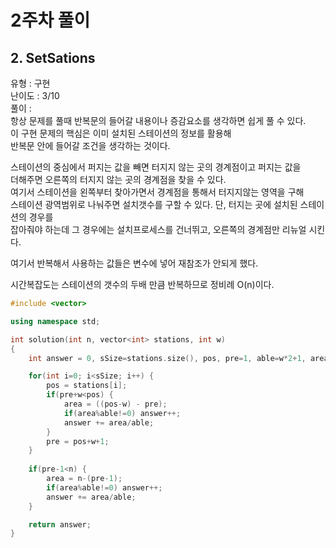 # 2주차 풀이



## 2. SetSations

유형 : 구현  
난이도 : 3/10  
풀이 :   
항상 문제를 풀때 반복문의 들어갈 내용이나 증감요소를 생각하면 쉽게 풀 수 있다.   
이 구현 문제의 핵심은 이미 설치된 스테이션의 정보를 활용해  
반복문 안에 들어갈 조건을 생각하는 것이다.  
  
스테이션의 중심에서 퍼지는 값을 빼면 터지지 않는 곳의 경계점이고 퍼지는 값을  
더해주면 오른쪽의 터지지 않는 곳의 경계점을 찾을 수 있다.  
여기서 스테이션을 왼쪽부터 찾아가면서 경계점을 통해서 터지지않는 영역을 구해  
스테이션 광역범위로 나눠주면 설치갯수를 구할 수 있다. 단, 터지는 곳에 설치된 스테이션의 경우를  
잡아줘야 하는데 그 경우에는 설치프로세스를 건너뛰고, 오른쪽의 경계점만 리뉴얼 시킨다.  
  
여기서 반복해서 사용하는 값들은 변수에 넣어 재참조가 안되게 했다.  
  
시간복잡도는 스테이션의 갯수의 두배 만큼 반복하므로 정비례 O(n)이다.

```C++
#include <vector>

using namespace std;

int solution(int n, vector<int> stations, int w)
{
    int answer = 0, sSize=stations.size(), pos, pre=1, able=w*2+1, area;

    for(int i=0; i<sSize; i++) {
        pos = stations[i];
        if(pre+w<pos) {
            area = ((pos-w) - pre); 
            if(area%able!=0) answer++;
            answer += area/able;
        }
        pre = pos+w+1;
    }
    
    if(pre-1<n) { 
        area = n-(pre-1);
        if(area%able!=0) answer++;
        answer += area/able;
    }

    return answer;
}
```



